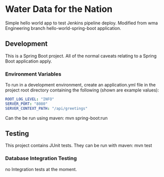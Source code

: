 # Water Data for the Nation

Simple hello world app to test Jenkins pipeline deploy.
Modified from wma Engineering branch hello-world-spring-boot application.

## Development
This is a Spring Boot project. All of the normal caveats relating to a Spring Boot application apply.

### Environment Variables
To run in a development environment, create an application.yml file in the project root directory containing the following (shown are example values):

```.yml
ROOT_LOG_LEVEL: "INFO"
SERVER_PORT: "8080"
SERVER_CONTEXT_PATH: "/api/greetings"
```
Can the be run using maven:
mvn spring-boot:run

## Testing
This project contains JUnit tests. They can be run with maven:
mvn test

### Database Integration Testing
no Integration tests at the moment.
